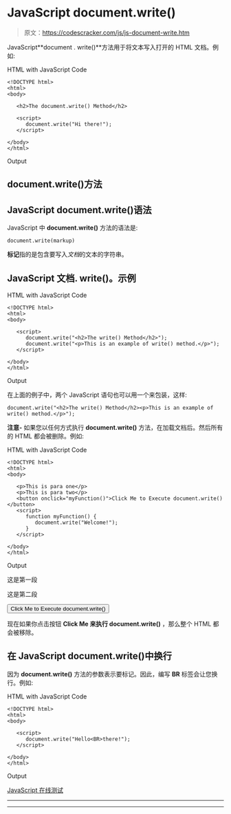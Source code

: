 # JavaScript document.write()

> 原文：<https://codescracker.com/js/js-document-write.htm>

JavaScript**document . write()**方法用于将文本写入打开的 HTML 文档。例如:

HTML with JavaScript Code

```
<!DOCTYPE html>
<html>
<body>

   <h2>The document.write() Method</h2>

   <script>
      document.write("Hi there!");
   </script>

</body>
</html>
```

Output

## document.write()方法

## JavaScript document.write()语法

JavaScript 中 **document.write()** 方法的语法是:

```
document.write(markup)
```

**标记**指的是包含要写入*文档*的文本的字符串。

## JavaScript 文档. write()。示例

HTML with JavaScript Code

```
<!DOCTYPE html>
<html>
<body>

   <script>
      document.write("<h2>The write() Method</h2>");
      document.write("<p>This is an example of write() method.</p>");
   </script>

</body>
</html>
```

Output

在上面的例子中，两个 JavaScript 语句也可以用一个来包装，这样:

```
document.write("<h2>The write() Method</h2><p>This is an example of write() method.</p>");
```

**注意-** 如果您以任何方式执行 **document.write()** 方法，在加载文档后。然后所有的 HTML 都会被删除。例如:

HTML with JavaScript Code

```
<!DOCTYPE html>
<html>
<body>

   <p>This is para one</p>
   <p>This is para two</p>
   <button onclick="myFunction()">Click Me to Execute document.write()</button>
   <script>
      function myFunction() {
         document.write("Welcome!");
      }
   </script>

</body>
</html>
```

Output

这是第一段

这是第二段

<button onclick="myFunction()">Click Me to Execute document.write()</button> 

现在如果你点击按钮 **Click Me 来执行 document.write()** ，那么整个 HTML 都会被移除。

## 在 JavaScript document.write()中换行

因为 **document.write()** 方法的参数表示要标记。因此，编写 **BR** 标签会让您换行。例如:

HTML with JavaScript Code

```
<!DOCTYPE html>
<html>
<body>

   <script>
      document.write("Hello<BR>there!");
   </script>

</body>
</html>
```

Output

[JavaScript 在线测试](/exam/showtest.php?subid=6)

* * *

* * *